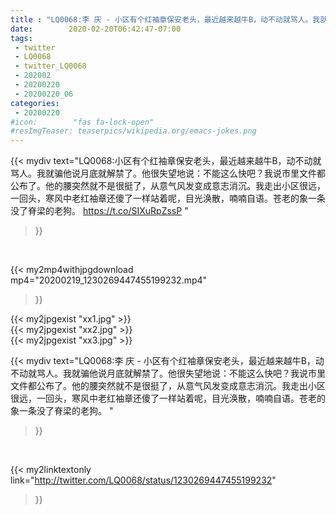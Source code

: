 ```yaml
---
title : "LQ0068:李 庆 - 小区有个红袖章保安老头，最近越来越牛B，动不动就骂人。我就骗他说月底就解禁了。他很失望地说：不能这么快吧？我说市里文件都公布了。他的腰突然就不是很挺了，从意气风发变成意志消沉。我走出小区很远，一回头，寒风中老红袖章还傻了一样站着呢，目光涣散，喃喃自语。苍老的象一条没了脊梁的老狗。 "
date:        2020-02-20T06:42:47-07:00
tags:
 - twitter
 - LQ0068
 - twitter_LQ0068
 - 202002
 - 20200220
 - 20200220_06
categories:
 - 20200220
#icon:        "fas fa-lock-open"
#resImgTeaser: teaserpics/wikipedia.org/emacs-jokes.png
---
```


{{< mydiv text="LQ0068:小区有个红袖章保安老头，最近越来越牛B，动不动就骂人。我就骗他说月底就解禁了。他很失望地说：不能这么快吧？我说市里文件都公布了。他的腰突然就不是很挺了，从意气风发变成意志消沉。我走出小区很远，一回头，寒风中老红袖章还傻了一样站着呢，目光涣散，喃喃自语。苍老的象一条没了脊梁的老狗。 https://t.co/SIXuRpZssP "
>}}
<br>


{{< my2mp4withjpgdownload mp4="20200219_1230269447455199232.mp4"
>}}

{{< my2jpgexist "xx1.jpg" >}}<br>
{{< my2jpgexist "xx2.jpg" >}}<br>
{{< my2jpgexist "xx3.jpg" >}}<br>



{{< mydiv text="LQ0068:李 庆 - 小区有个红袖章保安老头，最近越来越牛B，动不动就骂人。我就骗他说月底就解禁了。他很失望地说：不能这么快吧？我说市里文件都公布了。他的腰突然就不是很挺了，从意气风发变成意志消沉。我走出小区很远，一回头，寒风中老红袖章还傻了一样站着呢，目光涣散，喃喃自语。苍老的象一条没了脊梁的老狗。 "
>}}
<br>

{{< my2linktextonly link="http://twitter.com/LQ0068/status/1230269447455199232"
>}}


<br>

